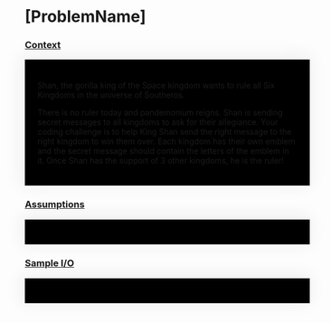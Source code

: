 <h1> [ProblemName] </h1>

### <u> Context </u>

<div style="background-color: black; box-shadow: -3px -3px 30px 3px #eee;     padding: 1.4rem;">

Shan, the gorilla king of the Space kingdom wants to rule all Six Kingdoms in the universe of Southeros.

There is no ruler today and pandemonium reigns. Shan is sending secret messages to all kingdoms to ask for their
allegiance. Your coding challenge is to help King Shan send the right message to the right kingdom to win them over.
Each kingdom has their own emblem and the secret message should contain the letters of the emblem in it. Once Shan has
the support of 3 other kingdoms, he is the ruler!

</div>

### <u> Assumptions </u>

<div style="background-color: black; box-shadow: -3px -3px 30px 3px #eee;     padding: 1.4rem;">

</div>

### <u> Sample I/O </u>

<div style="background-color: black; box-shadow: -3px -3px 30px 3px #eee;     padding: 1.4rem;">


</div>

